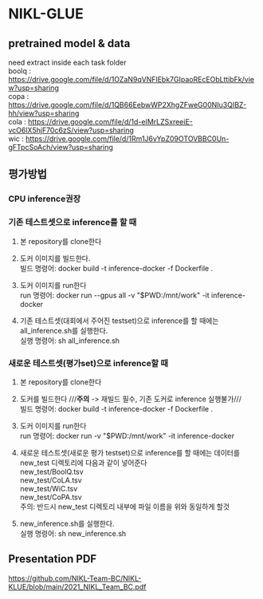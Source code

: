 # NIKL-GLUE

## pretrained model & data  
need extract inside each task folder  
boolq : https://drive.google.com/file/d/1OZaN9qVNFlEbk7GIpaoREcEObLttibFk/view?usp=sharing  
copa : https://drive.google.com/file/d/1QB66EebwWP2XhgZFweG00NIu3QIBZ-hh/view?usp=sharing  
cola : https://drive.google.com/file/d/1d-eIMrLZSxreeiE-vcO6lX5hjF70c6zS/view?usp=sharing  
wic : https://drive.google.com/file/d/1Rm1J6vYpZ09OTOVBBC0Un-gFTpcSoAch/view?usp=sharing  

## 평가방법
### CPU inference권장

### 기존 테스트셋으로 inference를 할 때
1. 본 repository를 clone한다  

2. 도커 이미지를 빌드한다.  
 빌드 명령어: docker build -t inference-docker -f Dockerfile .  

3. 도커 이미지를 run한다  
 run 명령어: docker run --gpus all -v "$PWD:/mnt/work" -it inference-docker  

4. 기존 테스트셋(대회에서 주어진 testset)으로 inference를 할 때에는 all_inference.sh를 실행한다.  
 실행 명령어: sh all_inference.sh  

### 새로운 테스트셋(평가set)으로 inference할 때  

1. 본 repository를 clone한다  

2. 도커를 빌드한다 ///****주의**** -> 재빌드 필수, 기존 도커로 inference 실행불가///  
 빌드 명령어: docker build -t inference-docker -f Dockerfile .  

3. 도커 이미지를 run한다  
 run 명령어: docker run -v "$PWD:/mnt/work" -it inference-docker  

4. 새로운 테스트셋(새로운 평가 testset)으로 inference를 할 때에는 데이터를 new_test 디렉토리에 다음과 같이 넣어준다  
 new_test/BoolQ.tsv  
 new_test/CoLA.tsv  
 new_test/WiC.tsv  
 new_test/CoPA.tsv  
주의: 반드시 new_test 디렉토리 내부에 파일 이름을 위와 동일하게 할것  

5. new_inference.sh를 실행한다.  
 실행 명령어: sh new_inference.sh  

## Presentation PDF
https://github.com/NIKL-Team-BC/NIKL-KLUE/blob/main/2021_NIKL_Team_BC.pdf  
